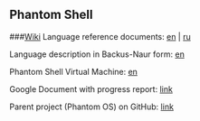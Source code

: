 ## Phantom Shell

###[Wiki](docs/Home.md)
Language reference documents:
 [en](docs/reference/en/Intro.md) | [ru](docs/reference/ru/Intro.md)
 
Language description in Backus-Naur form:
[en](docs/markdown/Appendix.BNF.md)

Phantom Shell Virtual Machine:
[en](docs/psvm/en/PSVM.Intro.md)

Google Document with progress report:
[link](https://docs.google.com/document/d/1rpUreIA2q9YWvVVwrffp1-9_4z8CCf1YBDnZvLOxU74) 

Parent project (Phantom OS) on GitHub: 
[link](https://github.com/dzavalishin/phantomuserland)